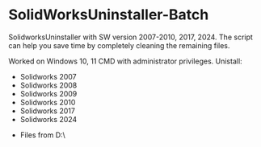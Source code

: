 # SolidWorksUninstaller-Batch
SolidworksUninstaller with SW version 2007-2010, 2017, 2024.
The script can help you save time by completely cleaning the remaining files.

Worked on Windows 10, 11 CMD with administrator privileges.
Unistall:
- Solidworks 2007
- Solidworks 2008
- Solidworks 2009
- Solidworks 2010
- Solidworks 2017
- Solidworks 2024
+ Files from D:\
